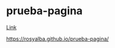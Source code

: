 # prueba-pagina
[Link](https://rosyalba.github.io/prueba-pagina/)

https://rosyalba.github.io/prueba-pagina/

<a href="https://rosyalba.github.io/prueba-pagina/"><enlace> </a>
